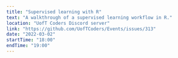 ```yaml
---
title: "Supervised learning with R"
text: "A walkthrough of a supervised learning workflow in R."
location: "UofT Coders Discord server"
link: "https://github.com/UofTCoders/Events/issues/313"
date: "2022-03-02"
startTime: "18:00"
endTime: "19:00"
---
```

